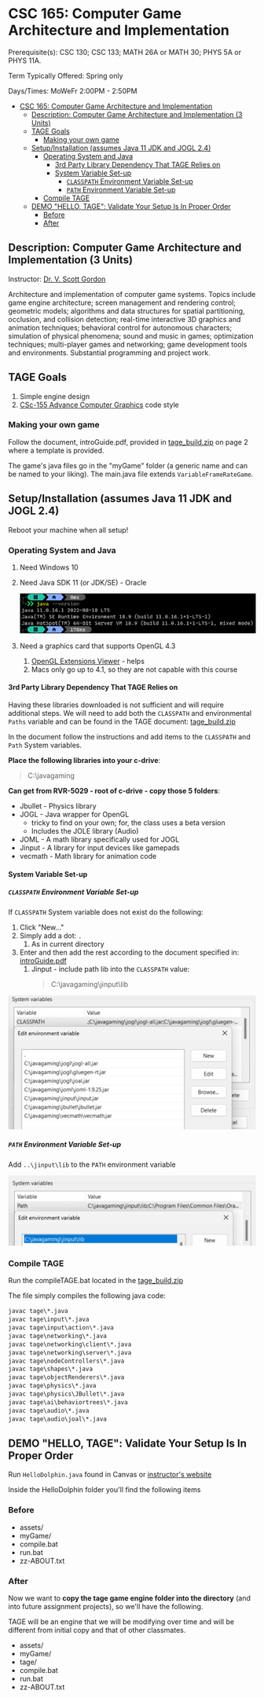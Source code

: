 # CSC 165: Computer Game Architecture and Implementation

Prerequisite(s): CSC 130; CSC 133; MATH 26A or MATH 30; PHYS 5A or PHYS 11A.

Term Typically Offered: Spring only

Days/Times: MoWeFr 2:00PM - 2:50PM

- [CSC 165: Computer Game Architecture and Implementation](#csc-165-computer-game-architecture-and-implementation)
  - [Description: Computer Game Architecture and Implementation (3 Units)](#description-computer-game-architecture-and-implementation-3-units)
  - [TAGE Goals](#tage-goals)
    - [Making your own game](#making-your-own-game)
  - [Setup/Installation (assumes Java 11 JDK and JOGL 2.4)](#setupinstallation-assumes-java-11-jdk-and-jogl-24)
    - [Operating System and Java](#operating-system-and-java)
      - [3rd Party Library Dependency That TAGE Relies on](#3rd-party-library-dependency-that-tage-relies-on)
      - [System Variable Set-up](#system-variable-set-up)
        - [`CLASSPATH` Environment Variable Set-up](#classpath-environment-variable-set-up)
        - [`PATH` Environment Variable Set-up](#path-environment-variable-set-up)
    - [Compile TAGE](#compile-tage)
  - [DEMO "HELLO, TAGE": Validate Your Setup Is In Proper Order](#demo-hello-tage-validate-your-setup-is-in-proper-order)
    - [Before](#before)
    - [After](#after)

## Description: Computer Game Architecture and Implementation (3 Units)

Instructor: [Dr. V. Scott Gordon](https://www.amazon.com/stores/V.-Scott-Gordon/author/B01MU73557?ref=ap_rdr&store_ref=ap_rdr&isDramIntegrated=true&shoppingPortalEnabled=true)

Architecture and implementation of computer game systems. Topics include game
engine architecture; screen management and rendering control; geometric models;
algorithms and data structures for spatial partitioning, occlusion, and collision
detection; real-time interactive 3D graphics and animation techniques; behavioral
control for autonomous characters; simulation of physical phenomena; sound and
music in games; optimization techniques; multi-player games and networking;
game development tools and environments. Substantial programming and project work.

## TAGE Goals

1. Simple engine design
2. [CSc-155 Advance Computer Graphics](https://catalog.csus.edu/courses-a-z/csc/) code style

### Making your own game

Follow the document, introGuide.pdf, provided in [tage_build.zip](00-tage-game-engine/tage_build.zip)
on page 2 where a template is provided.

The game's java files go in the "myGame" folder (a generic name and can be named
to your liking). The main.java file extends `VariableFrameRateGame`.

## Setup/Installation (assumes Java 11 JDK and JOGL 2.4)

Reboot your machine when all setup!

### Operating System and Java

1. Need Windows 10
2. Need Java SDK 11 (or JDK/SE) - Oracle

    ![Java Version 11](_course_readme_assets/java_version_11.png)

3. Need a graphics card that supports OpenGL 4.3
   1. [OpenGL Extensions Viewer](https://download.cnet.com/OpenGL-Extensions-Viewer/3000-18487_4-34442.html) - helps
   2. Macs only go up to 4.1, so they are not capable with this course

#### 3rd Party Library Dependency That TAGE Relies on

Having these libraries downloaded is not sufficient and will require additional
steps. We will need to add both the `CLASSPATH` and environmental `Paths` variable
and can be found in the TAGE document: [tage_build.zip](00-tage-game-engine/tage_build.zip)

In the document follow the instructions and add items to the `CLASSPATH`
and `Path` System variables.

**Place the following libraries into your c-drive**:
>C:\\javagaming

**Can get from RVR-5029 - root of c-drive - copy those 5 folders**:

- Jbullet - Physics library
- JOGL - Java wrapper for OpenGL
  - tricky to find on your own; for, the class uses a beta version
  - Includes the JOLE library (Audio)
- JOML - A math library specifically used for JOGL
- Jinput - A library for input devices like gamepads
- vecmath - Math library for animation code

#### System Variable Set-up

##### `CLASSPATH` Environment Variable Set-up

If `CLASSPATH` System variable does not exist do the following:

1. Click "New..."
2. Simply add a dot: `.`
   1. As in current directory
3. Enter and then add the rest according to the document specified in: [introGuide.pdf](00-tage-game-engine/tage_build/introGuide.pdf)
   1. Jinput - include path lib into the `CLASSPATH` value:
      > C:\\javagaming\\jinput\lib

![CLASSPATH ENVIRONMENT VARIABLES](_course_readme_assets/classpath_environment_variables.png)

##### `PATH` Environment Variable Set-up

Add `..\jinput\lib` to the `PATH` environment variable

![PATH ENVIRONEMENT VARIABLE](_course_readme_assets/path_environment_variable.png)

### Compile TAGE

Run the compileTAGE.bat located in the
[tage_build.zip](00-tage-game-engine/tage_build.zip)

The file simply compiles the following java code:

```bat
javac tage\*.java
javac tage\input\*.java
javac tage\input\action\*.java
javac tage\networking\*.java
javac tage\networking\client\*.java
javac tage\networking\server\*.java
javac tage\nodeControllers\*.java
javac tage\shapes\*.java
javac tage\objectRenderers\*.java
javac tage\physics\*.java
javac tage\physics\JBullet\*.java
javac tage\ai\behaviortrees\*.java
javac tage\audio\*.java
javac tage\audio\joal\*.java
```

## DEMO "HELLO, TAGE": Validate Your Setup Is In Proper Order

Run `HelloDolphin.java` found in Canvas or [instructor's website](https://athena.ecs.csus.edu/~gordonvs/)

Inside the HelloDolphin folder you'll find the following items

### Before

- assets/
- myGame/
- compile.bat
- run.bat
- zz-ABOUT.txt

### After

Now we want to **copy the tage game engine folder into the directory**
(and into future assignment projects), so we'll have the following.

TAGE will be an engine that we will be modifying over time and will be
different from initial copy and that of other classmates.

- assets/
- myGame/
- tage/
- compile.bat
- run.bat
- zz-ABOUT.txt
